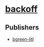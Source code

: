 # [backoff](https://pypi.org/project/backoff)



## Publishers
- [bgreen-litl](https://pypi.org/user/bgreen-litl)

